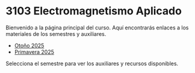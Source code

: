 # 3103 Electromagnetismo Aplicado

Bienvenido a la página principal del curso. Aquí encontrarás enlaces a los materiales de los semestres y auxiliares.

- [Otoño 2025](Otoño-2025/)
- [Primavera 2025](Primavera-2025/)

Selecciona el semestre para ver los auxiliares y recursos disponibles.